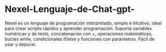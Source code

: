 # Nexel-Lenguaje-de-Chat-gpt-
Nexel es un lenguaje de programación interpretado, simple e intuitivo, ideal para crear scripts rápidos y aprender programación. Soporta variables numéricas y de texto, concatenación con +, operaciones matemáticas, bucles while, condicionales if/else y funciones con parámetros. Fácil de usar y depurar.
